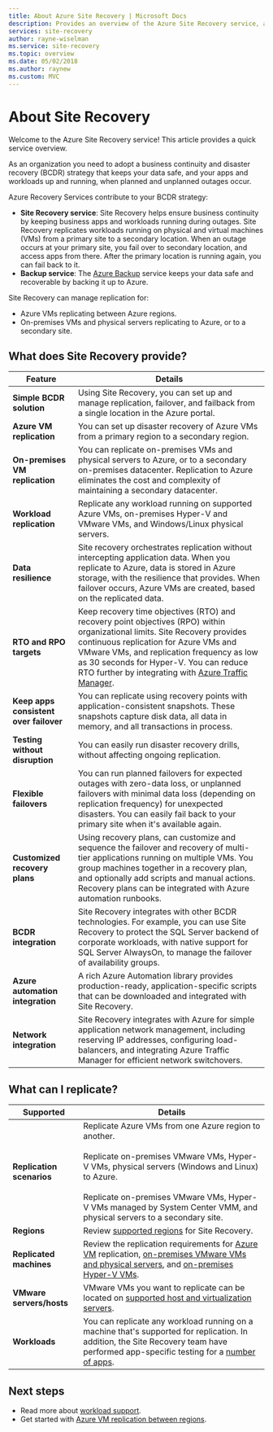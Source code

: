 ```yaml
---
title: About Azure Site Recovery | Microsoft Docs
description: Provides an overview of the Azure Site Recovery service, and summarizes deployment scenarios.
services: site-recovery
author: rayne-wiselman
ms.service: site-recovery
ms.topic: overview
ms.date: 05/02/2018
ms.author: raynew
ms.custom: MVC
---
```

# About Site Recovery

Welcome to the Azure Site Recovery service! This article provides a quick service overview.

As an organization you need to adopt a business continuity and disaster recovery (BCDR) strategy that keeps your data safe, and your apps and workloads up and running, when planned and unplanned outages occur.

Azure Recovery Services contribute to your BCDR strategy:

- **Site Recovery service**: Site Recovery helps ensure business continuity by keeping business apps and workloads running during outages. Site Recovery replicates workloads running on physical and virtual machines (VMs) from a primary site to a secondary location. When an outage occurs at your primary site, you fail over to secondary location, and access apps from there. After the primary location is running again, you can fail back to it.  
- **Backup service**: The [Azure Backup](https://docs.microsoft.com/azure/backup/) service keeps your data safe and recoverable by backing it up to Azure.

Site Recovery can manage replication for:

- Azure VMs replicating between Azure regions.
- On-premises VMs and physical servers replicating to Azure, or to a secondary site.


## What does Site Recovery provide?


**Feature** | **Details**
--- | ---
**Simple BCDR solution** | Using Site Recovery, you can set up and manage replication, failover, and failback from a single location in the Azure portal.
**Azure VM replication** | You can set up disaster recovery of Azure VMs from a primary region to a secondary region.
**On-premises VM replication** | You can replicate on-premises VMs and physical servers to Azure, or to a secondary on-premises datacenter. Replication to Azure eliminates the cost and complexity of maintaining a secondary datacenter.
**Workload replication** | Replicate any workload running on supported Azure VMs, on-premises Hyper-V and VMware VMs, and Windows/Linux physical servers.
**Data resilience** | Site recovery orchestrates replication without intercepting application data. When you replicate to Azure, data is stored in Azure storage, with the resilience that provides. When failover occurs, Azure VMs are created, based on the replicated data.
**RTO and RPO targets** | Keep recovery time objectives (RTO) and recovery point objectives (RPO) within organizational limits. Site Recovery provides continuous replication for Azure VMs and VMware VMs, and replication frequency as low as 30 seconds for Hyper-V. You can reduce RTO further by integrating with [Azure Traffic Manager](https://azure.microsoft.com/blog/reduce-rto-by-using-azure-traffic-manager-with-azure-site-recovery/).
**Keep apps consistent over failover** | You can replicate using recovery points with application-consistent snapshots. These snapshots capture disk data, all data in memory, and all transactions in process.
**Testing without disruption** | You can easily run disaster recovery drills, without affecting ongoing replication.
**Flexible failovers** | You can run planned failovers for expected outages with zero-data loss, or unplanned failovers with minimal data loss (depending on replication frequency) for unexpected disasters. You can easily fail back to your primary site when it's available again.
**Customized recovery plans** | Using recovery plans, can customize and sequence the failover and recovery of multi-tier applications running on multiple VMs. You group machines together in a recovery plan, and optionally add scripts and manual actions. Recovery plans can be integrated with Azure automation runbooks.
**BCDR integration** | Site Recovery integrates with other BCDR technologies. For example, you can use Site Recovery to protect the SQL Server backend of corporate workloads, with native support for SQL Server AlwaysOn, to manage the failover of availability groups.
**Azure automation integration** | A rich Azure Automation library provides production-ready, application-specific scripts that can be downloaded and integrated with Site Recovery.
**Network integration** | Site Recovery integrates with Azure for simple application network management, including reserving IP addresses, configuring load-balancers, and integrating Azure Traffic Manager for efficient network switchovers.


## What can I replicate?

**Supported** | **Details**
--- | ---
**Replication scenarios** | Replicate Azure VMs from one Azure region to another.<br/><br/>  Replicate on-premises VMware VMs, Hyper-V VMs, physical servers (Windows and Linux) to Azure.<br/><br/> Replicate on-premises VMware VMs, Hyper-V VMs managed by System Center VMM, and physical servers to a secondary site.
**Regions** | Review [supported regions](https://azure.microsoft.com/regions/services/) for Site Recovery. |
**Replicated machines** | Review the replication requirements for [Azure VM](azure-to-azure-support-matrix.md#support-for-replicated-machine-os-versions) replication, [on-premises VMware VMs and physical servers](vmware-physical-azure-support-matrix.md#replicated-machines), and [on-premises Hyper-V VMs](hyper-v-azure-support-matrix.md#replicated-vms).
**VMware servers/hosts** | VMware VMs you want to replicate can be located on [supported host and virtualization servers](vmware-physical-azure-support-matrix.md).
**Workloads** | You can replicate any workload running on a machine that's supported for replication. In addition, the Site Recovery team have performed app-specific testing for a [number of apps](site-recovery-workload.md#workload-summary).



## Next steps
* Read more about [workload support](site-recovery-workload.md).
* Get started with [Azure VM replication between regions](azure-to-azure-quickstart.md). 
